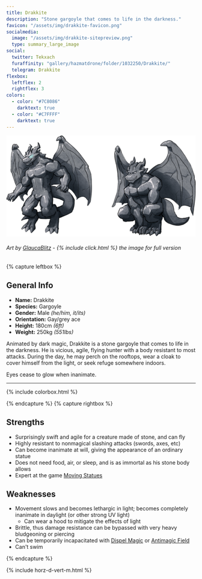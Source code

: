 ```yaml
---
title: Drakkite
description: "Stone gargoyle that comes to life in the darkness."
favicon: "/assets/img/drakkite-favicon.png"
socialmedia:
  image: "/assets/img/drakkite-sitepreview.png"
  type: summary_large_image
social:
  twitter: Tekxach
  furaffinity: "gallery/hazmatdrone/folder/1032250/Drakkite/"
  telegram: Drakkite
flexbox:
  leftflex: 2
  rightflex: 3
colors:
  - color: "#7C8086"
    darktext: true
  - color: "#C7FFFF"
    darktext: true
---
```


[![Refsheet Image](/assets/img/drakkite-1200px.png)](/assets/img/drakkite.png)
###### Art by [GlaucaBlitz](https://www.furaffinity.net/user/GlaucaBlitz) - {% include click.html %} the image for full version

{% capture leftbox %}

## General Info
- **Name:** Drakkite
- **Species:** Gargoyle
- **Gender:** Male *(he/him, it/its)*
- **Orientation:** Gay/grey ace
- **Height:** 180cm *(6ft)*
- **Weight:** 250kg *(551lbs)*

Animated by dark magic, Drakkite is a stone gargoyle that comes to life in the darkness. He is vicious, agile, flying hunter with a body resistant to most attacks.
During the day, he may perch on the rooftops, wear a cloak to cover himself from the light, or seek refuge somewhere indoors.

Eyes cease to glow when inanimate.

---

{% include colorbox.html %}

{% endcapture %}
{% capture rightbox %}

## Strengths
* Surprisingly swift and agile for a creature made of stone, and can fly
* Highly resistant to nonmagical slashing attacks (swords, axes, etc)
* Can become inanimate at will, giving the appearance of an ordinary statue
* Does not need food, air, or sleep, and is as immortal as his stone body allows
* Expert at the game [Moving Statues](https://en.wikipedia.org/wiki/Statues_(game))

## Weaknesses
* Movement slows and becomes lethargic in light; becomes completely inanimate in daylight (or other strong UV light)
  * Can wear a hood to mitigate the effects of light
* Brittle, thus damage resistance can be bypassed with very heavy bludgeoning or piercing
* Can be temporarily incapacitated with [Dispel Magic](https://www.dndbeyond.com/spells/dispel-magic) or [Antimagic Field](https://www.dndbeyond.com/spells/antimagic-field)
* Can't swim

{% endcapture %}

<!-- Turns capture groups into a flex box. Must come after capture groups. -->
{% include horz-d-vert-m.html %}
